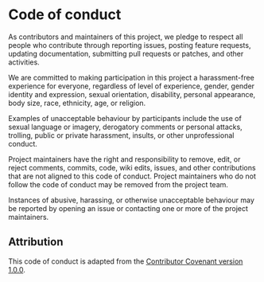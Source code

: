 # Code of conduct

As contributors and maintainers of this project,
we pledge to respect all people who contribute through
reporting issues, posting feature requests, updating documentation,
submitting pull requests or patches, and other activities.

We are committed to making participation in this project
a harassment-free experience for everyone, regardless of
level of experience, gender, gender identity and expression, sexual orientation,
disability, personal appearance, body size, race, ethnicity, age, or religion.

Examples of unacceptable behaviour by participants include
the use of sexual language or imagery, derogatory comments or personal attacks,
trolling, public or private harassment, insults,
or other unprofessional conduct.

Project maintainers have the right and responsibility to
remove, edit, or reject comments, commits, code, wiki edits, issues,
and other contributions that are not aligned to this code of conduct.
Project maintainers who do not follow the code of conduct
may be removed from the project team.

Instances of abusive, harassing, or otherwise unacceptable behaviour may be
reported by opening an issue or
contacting one or more of the project maintainers.

## Attribution

This code of conduct is adapted from the
[Contributor Covenant version 1.0.0](http://contributor-covenant.org/version/1/0/0/).
